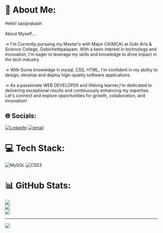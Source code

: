 # 💫 About Me:
Hello! sasiprakash<br><br>About Myself....<br><br>-> I'm Currently pursuing my Master's with Major CA(MCA) at Gobi Arts & Science College, Gobichettipalayam. With a keen interest in technology and innovation, I'm eager to leverage my skills and knowledge to drive impact in the tech industry.<br><br>-> With Some knowledge in mysql, CSS, HTML, I'm confident in my ability to design, develop and deploy high-quality software applications.<br><br>-> As a passionate WEB DEVELOPER and lifelong learner,I'm dedicated to delivering exceptional results and continuously enhancing my expertise.<br>Let's connect and explore opportunities for growth, collaboration, and innovation!


## 🌐 Socials:
[![LinkedIn](https://img.shields.io/badge/LinkedIn-%230077B5.svg?logo=linkedin&logoColor=white)](https://linkedin.com/in/sasiprakash20) [![email](https://img.shields.io/badge/Email-D14836?logo=gmail&logoColor=white)](mailto:sasiprakash0410@gmail.com) 

# 💻 Tech Stack:
![MySQL](https://img.shields.io/badge/mysql-4479A1.svg?style=for-the-badge&logo=mysql&logoColor=white) ![CSS3](https://img.shields.io/badge/css3-%231572B6.svg?style=for-the-badge&logo=css3&logoColor=white)
# 📊 GitHub Stats:
![](https://github-readme-stats.vercel.app/api?username=sasiprakash0410&theme=dark&hide_border=false&include_all_commits=false&count_private=false)<br/>
![](https://nirzak-streak-stats.vercel.app/?user=sasiprakash0410&theme=dark&hide_border=false)<br/>
![](https://github-readme-stats.vercel.app/api/top-langs/?username=sasiprakash0410&theme=dark&hide_border=false&include_all_commits=false&count_private=false&layout=compact)

---
[![](https://visitcount.itsvg.in/api?id=sasiprakash0410&icon=0&color=0)](https://visitcount.itsvg.in)

<!-- Proudly created with GPRM ( https://gprm.itsvg.in ) -->

